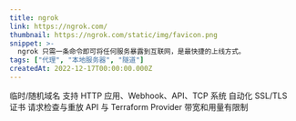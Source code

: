```yaml
---
title: ngrok
link: https://ngrok.com/
thumbnail: https://ngrok.com/static/img/favicon.png
snippet: >-
  ngrok 只需一条命令即可将任何服务暴露到互联网，是最快捷的上线方式。
tags: ["代理", "本地服务器", "隧道"]
createdAt: 2022-12-17T00:00:00.000Z
---
```

临时/随机域名
支持 HTTP 应用、Webhook、API、TCP 系统
自动化 SSL/TLS 证书
请求检查与重放
API 与 Terraform Provider
带宽和用量有限制